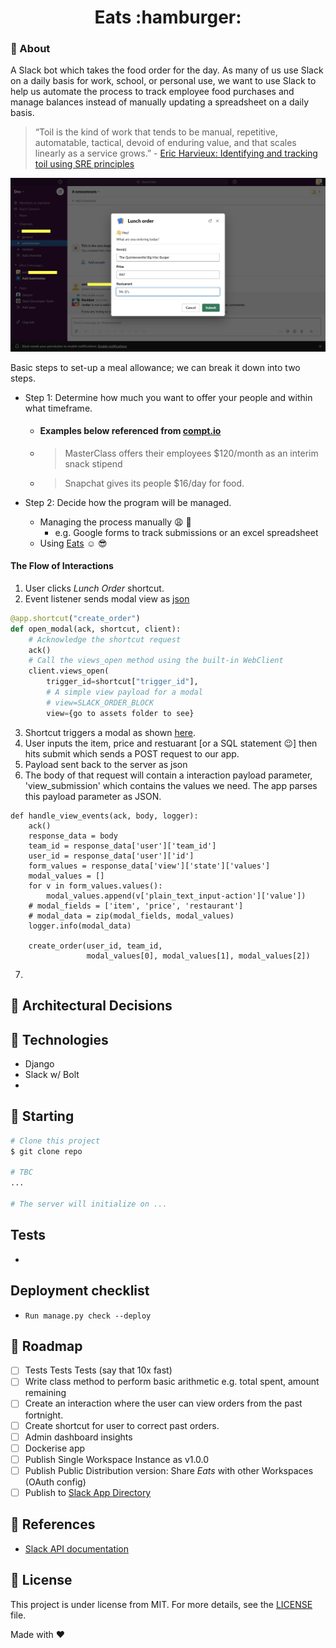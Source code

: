 <h1 align="center">Eats :hamburger:</h1>

### :dart: About ###
A Slack bot which takes the food order for the day. As many of us use Slack on a daily basis for work, school, or personal use, we want to use Slack to help us automate the process to track employee food purchases and manage balances instead of manually updating a spreadsheet on a daily basis.

> “Toil is the kind of work that tends to be manual, repetitive, automatable, tactical, devoid of enduring value, and that scales linearly as a service grows.” - [Eric Harvieux: Identifying and tracking toil using SRE principles](https://cloud.google.com/blog/products/management-tools/identifying-and-tracking-toil-using-sre-principles)


<img id="top" src="./assets/modal.png"/>


Basic steps to set-up a meal allowance; we can break it down into two steps.

- Step 1: Determine how much you want to offer your people and within what timeframe.
  - #### Examples below referenced from [compt.io](https://www.compt.io/meal-allowance-food-stipend-guide#examples)
  - > MasterClass offers their employees $120/month as an interim snack stipend
  - > Snapchat gives its people $16/day for food. 

- Step 2: Decide how the program will be managed.
  - Managing the process manually :weary: :shit:
    -  e.g. Google forms to track submissions or an excel spreadsheet
   - Using [Eats](https://github.com/adoubleyoueye/Eats) :relaxed: :sunglasses:

#### The Flow of Interactions 
1. User clicks *Lunch Order* shortcut.
2. Event listener sends modal view as [json](./assets/lunch_order_view/json) 

```python 
@app.shortcut("create_order")
def open_modal(ack, shortcut, client):
    # Acknowledge the shortcut request
    ack()
    # Call the views_open method using the built-in WebClient
    client.views_open(
        trigger_id=shortcut["trigger_id"],
        # A simple view payload for a modal
        # view=SLACK_ORDER_BLOCK
        view={go to assets folder to see}
```
3. Shortcut triggers a modal as shown [here](#top).
4. User inputs the item, price and restuarant [or a SQL statement :wink:] then hits submit which sends a POST request to our app. 
5. Payload sent back to the server as json
6. The body of that request will contain a interaction payload parameter, 'view_submission' which contains the values we need. The app parses this payload parameter as JSON.
```@app.view("")
def handle_view_events(ack, body, logger):
    ack()
    response_data = body
    team_id = response_data['user']['team_id']
    user_id = response_data['user']['id']
    form_values = response_data['view']['state']['values']
    modal_values = []
    for v in form_values.values():
        modal_values.append(v['plain_text_input-action']['value'])
    # modal_fields = ['item', 'price', 'restaurant']
    # modal_data = zip(modal_fields, modal_values)
    logger.info(modal_data)

    create_order(user_id, team_id,
                 modal_values[0], modal_values[1], modal_values[2])
```  
7. 

## :japanese_castle: Architectural Decisions ##

## :triangular_ruler: Technologies ##

- Django
- Slack w/ Bolt
- 
## :checkered_flag: Starting ##

```bash
# Clone this project
$ git clone repo

# TBC
...

# The server will initialize on ...
```

## Tests ##

-

## Deployment checklist ##
- `Run manage.py check --deploy`


## :busstop: Roadmap ##
- [ ] Tests Tests Tests (say that 10x fast)
- [ ] Write class method to perform basic arithmetic e.g. total spent, amount remaining
- [ ] Create an interaction where the user can view orders from the past fortnight.
- [ ] Create shortcut for user to correct past orders.
- [ ] Admin dashboard insights
- [ ] Dockerise app
- [ ] Publish Single Workspace Instance as v1.0.0
- [ ] Publish Public Distribution version: Share *Eats* with other Workspaces (OAuth config)
- [ ] Publish to [Slack App Directory](https://slack.com/apps)

## :blue_book: References

- [Slack API documentation](https://api.slack.com/)


## :memo: License ##

This project is under license from MIT. For more details, see the [LICENSE](LICENSE) file.

Made with :heart:
